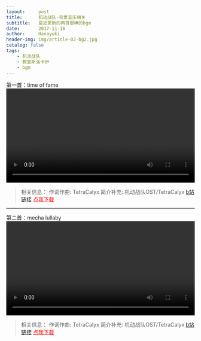 ```yaml
---
layout:     post
title:      机动战队-背景音乐相关
subtitle:   最近更新的两首很棒的bgm
date:       2017-11-16
author:     Hanayuki
header-img: img/article-02-bg2.jpg
catalog: false
tags:
    - 机动战队
    - 教皇斯洛卡伊
    - bgm
---
```

第一首：time of fame<br>
<video src="http://hanayuki.me/img/机动战队-time of fame.mp4" controls="controls" style="width:100%"></video>
> 相关信息：
> 作词作曲: TetraCalyx
> 简介补充: 机动战队OST/TetraCalyx
> <a href="https://www.bilibili.com/video/av16412044/">b站链接</a>
> <a href="http://hanayuki.me/img/机动战队-time of fame.mp3" style="color:red">点我下载</a>

***

第二首：mecha lullaby<br>
<video src="http://hanayuki.me/img/机动战队-mecha lullaby.mp4" controls="controls" style="width:100%"></video>
> 相关信息：
> 作词作曲: TetraCalyx
> 简介补充: 机动战队OST/TetraCalyx
> <a href="https://www.bilibili.com/video/av16410270/">b站链接</a>
> <a href="http://hanayuki.me/img/机动战队-mecha lullaby.mp3" style="color:red">点我下载</a>


